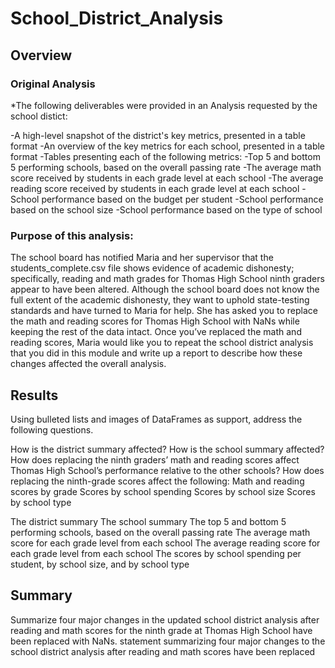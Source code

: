 # School_District_Analysis

## Overview

### Original Analysis
*The following deliverables were provided in an Analysis requested by the school distict:

-A high-level snapshot of the district's key metrics, presented in a table format
-An overview of the key metrics for each school, presented in a table format
-Tables presenting each of the following metrics:
-Top 5 and bottom 5 performing schools, based on the overall passing rate
-The average math score received by students in each grade level at each school
-The average reading score received by students in each grade level at each school
-School performance based on the budget per student
-School performance based on the school size 
-School performance based on the type of school

### Purpose of this analysis:
The school board has notified Maria and her supervisor that the students_complete.csv file shows evidence of academic dishonesty; specifically, reading and math grades for Thomas High School ninth graders appear to have been altered. Although the school board does not know the full extent of the academic dishonesty, they want to uphold state-testing standards and have turned to Maria for help. She has asked you to replace the math and reading scores for Thomas High School with NaNs while keeping the rest of the data intact. Once you’ve replaced the math and reading scores, Maria would like you to repeat the school district analysis that you did in this module and write up a report to describe how these changes affected the overall analysis.


## Results
Using bulleted lists and images of DataFrames as support, address the following questions.

How is the district summary affected?
How is the school summary affected?
How does replacing the ninth graders’ math and reading scores affect Thomas High School’s performance relative to the other schools?
How does replacing the ninth-grade scores affect the following:
Math and reading scores by grade
Scores by school spending
Scores by school size
Scores by school type

The district summary
The school summary
The top 5 and bottom 5 performing schools, based on the overall passing rate
The average math score for each grade level from each school
The average reading score for each grade level from each school
The scores by school spending per student, by school size, and by school type


## Summary
Summarize four major changes in the updated school district analysis after reading and math scores for the ninth grade at Thomas High School have been replaced with NaNs. statement summarizing four major changes to the school district analysis after reading and math scores have been replaced  
